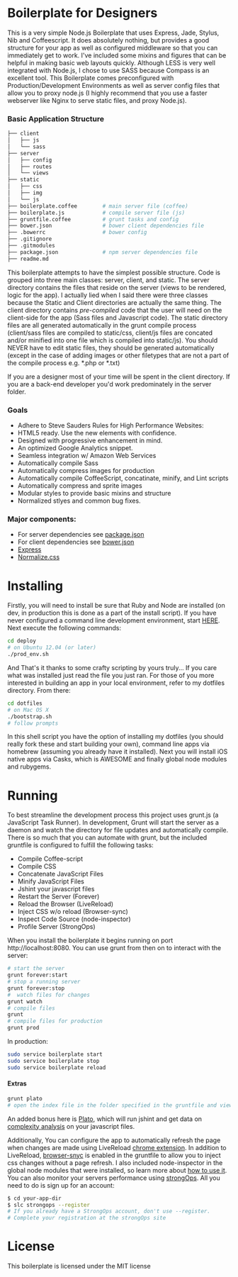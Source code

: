 # Boilerplate for Designers 
This is a very simple Node.js Boilerplate that uses Express, Jade, Stylus, Nib and Coffeescript. It does absolutely nothing, but provides a good structure for your app as well as configured middleware so that you can immediately get to work. I've included some mixins and figures that can be helpful in making basic web layouts quickly. Although LESS is very well integrated with Node.js, I chose to use SASS because Compass is an excellent tool. This Boilerplate comes preconfigured with Production/Development Environments as well as server config files that allow you to proxy node.js (I highly recommend that you use a faster webserver like Nginx to serve static files, and proxy Node.js).

### Basic Application Structure
```sh
├── client
│   ├── js
│   └── sass
├── server
│   ├── config
│   ├── routes
│   └── views
├── static
│   ├── css
│   ├── img
│   └── js
├── boilerplate.coffee        # main server file (coffee)
├── boilerplate.js            # compile server file (js)
├── gruntfile.coffee          # grunt tasks and config
├── bower.json                # bower client dependencies file
├── .bowerrc                  # bower config
├── .gitignore
├── .gitmodules
├── package.json              # npm server dependencies file
├── readme.md
```

This boilerplate attempts to have the simplest possible structure. Code is grouped into three main classes: server, client, and static. The server directory contains the files that reside on the server (views to be rendered, logic for the app). I actually lied when I said there were three classes because the Static and Client directories are actually the same thing. The client directory contains *pre-compiled* code that the user will need on the client-side for the app (Sass files and Javascript code). The static directory files are all generated automatically in the grunt compile process (client/sass files are compiled to static/css, client/js files are concated and/or minified into one file which is compiled into static/js). You should NEVER have to edit static files, they should be generated automatically (except in the case of adding images or other filetypes that are not a part of the compile process e.g. *.php or *.txt)

If you are a designer most of your time will be spent in the client directory. If you are a back-end developer you'd work predominately in the server folder.
### Goals

* Adhere to Steve Sauders Rules for High Performance Websites:
* HTML5 ready. Use the new elements with confidence.
* Designed with progressive enhancement in mind.
* An optimized Google Analytics snippet.
* Seamless integration w/ Amazon Web Services
* Automatically compile Sass
* Automatically compress images for production
* Automatically compile CoffeeScript, concatinate, minify, and Lint scripts
* Automatically compress and sprite images
* Modular styles to provide basic mixins and structure
* Normalized stlyes  and common bug fixes.

### Major components:

* For server dependencies see [package.json](https://github.com/cdrake757/boilerplate/blob/master/package.json)
* For client dependencies see [bower.json](https://github.com/cdrake757/boilerplate/blob/master/bower.json)
* [Express](http://expressjs.com/guide.html)
* [Normalize.css](http://necolas.github.io/normalize.css/)

# Installing

Firstly, you will need to  install be sure that Ruby and Node are installed (on dev, in production this is done as a part of the install script). If you have never configured a command line development environment, start [HERE](https://github.com/cdrake757/boilerplate/tree/master/tutorials#environment). Next execute the following commands:

```sh
cd deploy
# on Ubuntu 12.04 (or later)
./prod_env.sh
```
And That's it thanks to some crafty scripting by yours truly... If you care what was installed just read the file you just ran. For those of you more interested in building an app in your local environment, refer to my dotfiles directory. From there:
```sh
cd dotfiles
# on Mac OS X
./bootstrap.sh
# follow prompts
```
In this shell script you have the option of installing my dotfiles (you should really fork these and start building your own), command line apps via homebrew (assuming you already have it installed). Next you will install iOS native apps via Casks, which is AWESOME and finally global node modules and rubygems.

# Running
To best streamline the development process this project uses grunt.js (a JavaScript Task Runner). In development, Grunt will start the server as a daemon and watch the directory for file updates and automatically compile. There is so much that you can automate with grunt, but the included gruntfile is configured to fulfill the following tasks:

* Compile Coffee-script
* Compile CSS 
* Concatenate JavaScript Files
* Minify JavaScript Files
* Jshint your javascript files
* Restart the Server (Forever)
* Reload the Browser (LiveReload)
* Inject CSS w/o reload (Browser-sync)
* Inspect Code Source (node-inspector)
* Profile Server (StrongOps)

When you install the boilerplate it begins running on port http://localhost:8080. You can use grunt from then on to interact with the server:
```sh
# start the server
grunt forever:start
# stop a running server
grunt forever:stop 
#  watch files for changes
grunt watch
# compile files
grunt
# compile files for production
grunt prod 
```
In production:

```sh
sudo service boilerplate start
sudo service boilerplate stop
sudo service boilerplate reload
```
#### Extras
```sh
grunt plato
# open the index file in the folder specified in the gruntfile and view report
```
An added bonus here is [Plato](https://github.com/jsoverson/plato), which will run jshint and get data on [complexity analysis](http://jsoverson.github.io/plato/examples/jquery/) on your javascript files.

Additionally, You can configure the app to automatically refresh the page when changes are made using LiveReload [chrome extension](https://chrome.google.com/webstore/detail/livereload/jnihajbhpnppcggbcgedagnkighmdlei). In addition to LiveReload, [browser-snyc](https://github.com/shakyShane/grunt-browser-sync) is enabled in the gruntfile to allow you to inject css changes without a page refresh. I also included node-inspector in the global node modules that were installed, so learn more about [how to use it](https://github.com/node-inspector/node-inspector). 
You can also monitor your servers performance using [strongOps](http://strongloop.com/node-js-performance/strongops/). All you need to do is sign up for an account:
```sh
$ cd your-app-dir
$ slc strongops --register
# If you already have a StrongOps account, don't use --register.
# Complete your registration at the strongOps site
```

# License
This boilerplate is licensed under the MIT license
